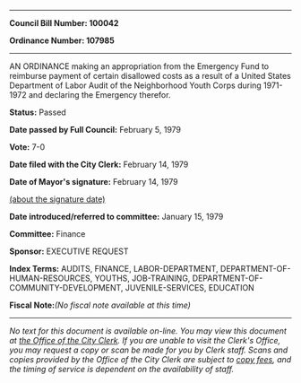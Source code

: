 

********

**Council Bill Number: 100042**
   
**Ordinance Number: 107985**
********

 AN ORDINANCE making an appropriation from the Emergency Fund to reimburse payment of certain disallowed costs as a result of a United States Department of Labor Audit of the Neighborhood Youth Corps during 1971-1972 and declaring the Emergency therefor.

**Status:** Passed
   
**Date passed by Full Council:** February 5, 1979
   
**Vote:** 7-0
   
**Date filed with the City Clerk:** February 14, 1979
   
**Date of Mayor's signature:** February 14, 1979
   
[(about the signature date)](/~public/approvaldate.htm)
   
   
   
**Date introduced/referred to committee:** January 15, 1979
   
**Committee:** Finance
   
**Sponsor:** EXECUTIVE REQUEST
   
   
**Index Terms:** AUDITS, FINANCE, LABOR-DEPARTMENT, DEPARTMENT-OF-HUMAN-RESOURCES, YOUTHS, JOB-TRAINING, DEPARTMENT-OF-COMMUNITY-DEVELOPMENT, JUVENILE-SERVICES, EDUCATION

**Fiscal Note:**_(No fiscal note available at this time)_
********

_No text for this document is available on-line. You may view this document at [the Office of the City Clerk](http://www.seattle.gov/leg/clerk/contactUs.htm). If you are unable to visit the Clerk's Office, you may request a copy or scan be made for you by Clerk staff. Scans and copies provided by the Office of the City Clerk are subject to [copy fees](http://clerk.seattle.gov/~public/clerkfees.htm), and the timing of service is dependent on the availability of staff._

